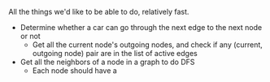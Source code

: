 All the things we'd like to be able to do, relatively fast. 



- Determine whether a car can go through the next edge to the next node or not 
    - Get all the current node's outgoing nodes, and check if any (current, outgoing node) pair are in the list of active edges
- Get all the neighbors of a node in a graph to do DFS
    - Each node should have a 